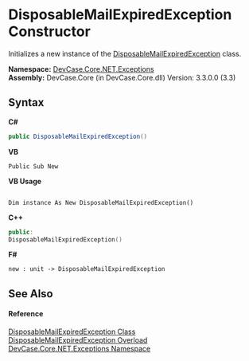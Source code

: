 # DisposableMailExpiredException Constructor 
 

Initializes a new instance of the <a href="T_DevCase_Core_NET_Exceptions_DisposableMailExpiredException">DisposableMailExpiredException</a> class.

**Namespace:**&nbsp;<a href="N_DevCase_Core_NET_Exceptions">DevCase.Core.NET.Exceptions</a><br />**Assembly:**&nbsp;DevCase.Core (in DevCase.Core.dll) Version: 3.3.0.0 (3.3)

## Syntax

**C#**<br />
``` C#
public DisposableMailExpiredException()
```

**VB**<br />
``` VB
Public Sub New
```

**VB Usage**<br />
``` VB Usage

Dim instance As New DisposableMailExpiredException()
```

**C++**<br />
``` C++
public:
DisposableMailExpiredException()
```

**F#**<br />
``` F#
new : unit -> DisposableMailExpiredException
```


## See Also


#### Reference
<a href="T_DevCase_Core_NET_Exceptions_DisposableMailExpiredException">DisposableMailExpiredException Class</a><br /><a href="Overload_DevCase_Core_NET_Exceptions_DisposableMailExpiredException__ctor">DisposableMailExpiredException Overload</a><br /><a href="N_DevCase_Core_NET_Exceptions">DevCase.Core.NET.Exceptions Namespace</a><br />